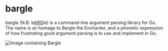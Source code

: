 # bargle

bargle (N.B. b<u>ARG</u>le) is a command-line argument parsing library for Go. The name is an homage to Bargle the Enchanter, and a phonetic expression of how frustrating good argument parsing is to use and implement in Go.

![Image containing Bargle](http://people.wku.edu/charles.plemons/dnd/isa/graphics/art_bargle.jpg)
